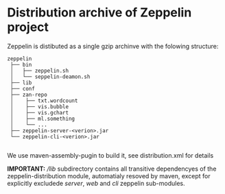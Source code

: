 # Distribution archive of Zeppelin project #

Zeppelin is distibuted as a single gzip archinve with the folowing structure:

```
zeppelin
 ├── bin
 │   ├── zeppelin.sh
 │   └── seppelin-deamon.sh
 ├── lib
 ├── conf
 ├── zan-repo
 │    ├── txt.wordcount
 │    ├── vis.bubble
 │    ├── vis.gchart
 │    ├── ml.something
 │    └── ...
 ├── zeppelin-server-<verion>.jar
 └── zeppelin-cli-<verion>.jar
 
```

We use maven-assembly-pugin to build it, see distribution.xml for details

**IMPORTANT:** _/lib_ subdirectory contains all transitive dependencyes of the zeppelin-distribution module,
automatialy resoved by maven, except for explicitly excludede _server_, _web_ and _cli_ zeppelin sub-modules.
